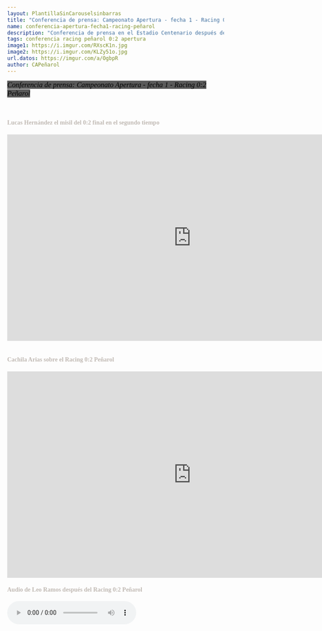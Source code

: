 ```yaml
---
layout: PlantillaSinCarouselsinbarras
title: "Conferencia de prensa: Campeonato Apertura - fecha 1 - Racing 0:2 Peñarol"
name: conferencia-apertura-fecha1-racing-peñarol
description: "Conferencia de prensa en el Estadio Centenario después de la victoria de Peñarol 2-0 contra Racing"
tags: conferencia racing peñarol 0:2 apertura
image1: https://i.imgur.com/RXscK1n.jpg
image2: https://i.imgur.com/KLZy51o.jpg
url.datos: https://imgur.com/a/OgbpR
author: CAPeñarol
---
```

<span style="font-family:fantasy;font-style:italic;color:#000;background:#5a5a5a;font-size:1.2em;" class="rounded"> Conferencia de prensa: Campeonato Apertura - fecha 1 - Racing 0:2 Peñarol</span>

<br>

<h4 style="font-family:fantasy;color:#c1bab4;">Lucas Hernández el misil del 0:2 final en el segundo tiempo</h4>

 <iframe width="854" height="480" src="https://www.youtube.com/embed/abqQupvfUVs" frameborder="0" allow="autoplay; encrypted-media" allowfullscreen></iframe>
<br><br>

<h4 style="font-family:fantasy;color:#c1bab4;">Cachila Arias sobre el Racing 0:2 Peñarol</h4>

<iframe width="854" height="480" src="https://www.youtube.com/embed/l1vx_N__LuE" frameborder="0" allow="autoplay; encrypted-media" allowfullscreen></iframe>
<br>
<h4 style="font-family:fantasy;color:#c1bab4;">Audio de Leo Ramos después del Racing 0:2 Peñarol</h4>
<audio controls="controls">
	<source src="{{ site.url }}/audioconferencia-fecha1.mp3" type="audio/mp3">
</audio>

	





